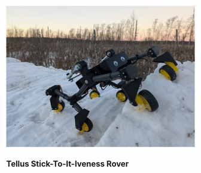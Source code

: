 ![Banner](https://github.com/alexanderfriman/mars-rover/blob/main/tellus_rover.jpg)
## Tellus Stick-To-It-Iveness Rover
